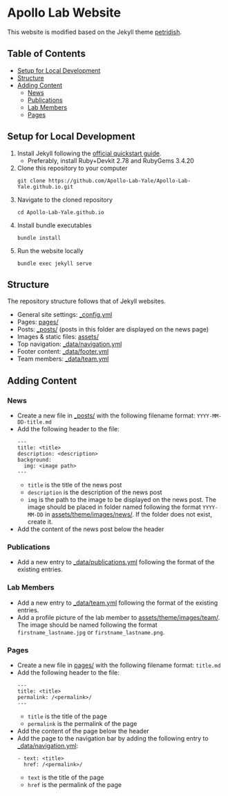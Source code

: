# Apollo Lab Website

This website is modified based on the Jekyll theme [petridish](https://github.com/peterdesmet/petridish).

## Table of Contents
- [Setup for Local Development](#setup-for-local-development)
- [Structure](#structure)
- [Adding Content](#adding-content)
    - [News](#news)
    - [Publications](#publications)
    - [Lab Members](#lab-members)
    - [Pages](#pages)


## Setup for Local Development
1. Install Jekyll following the [official quickstart guide](https://jekyllrb.com/docs/).
    - Preferably, install Ruby+Devkit 2.78 and RubyGems 3.4.20
2. Clone this repository to your computer
    ```
    git clone https://github.com/Apollo-Lab-Yale/Apollo-Lab-Yale.github.io.git
    ```
3. Navigate to the cloned repository
    ```
    cd Apollo-Lab-Yale.github.io
    ```
4. Install bundle executables
    ```
    bundle install
    ```
5. Run the website locally
    ```
    bundle exec jekyll serve
    ```

## Structure

The repository structure follows that of Jekyll websites.

- General site settings: [_config.yml](_config.yml)
- Pages: [pages/](pages/)
- Posts: [_posts/](_posts/) (posts in this folder are displayed on the news page)
- Images & static files: [assets/](assets/)
- Top navigation: [_data/navigation.yml](_data/navigation.yml)
- Footer content: [_data/footer.yml](_data/footer.yml)
- Team members: [_data/team.yml](_data/team.yml)

## Adding Content
### News
- Create a new file in [_posts/](_posts/) with the following filename format: `YYYY-MM-DD-title.md`
- Add the following header to the file:
    ```
    ---
    title: <title>
    description: <description>
    background:
      img: <image path>
    ---
    ```
    - `title` is the title of the news post
    - `description` is the description of the news post
    - `img` is the path to the image to be displayed on the news post. The image should be placed in folder named following the format `YYYY-MM-DD` in [assets/theme/images/news/](assets/theme/images/news/). If the folder does not exist, create it.
- Add the content of the news post below the header

### Publications
- Add a new entry to [_data/publications.yml](_data/publications.yml) following the format of the existing entries.

### Lab Members
- Add a new entry to [_data/team.yml](_data/team.yml) following the format of the existing entries.
- Add a profile picture of the lab member to [assets/theme/images/team/](assets/theme/images/team/). The image should be named following the format `firstname_lastname.jpg` or `firstname_lastname.png`.

### Pages
- Create a new file in [pages/](pages/) with the following filename format: `title.md`
- Add the following header to the file:
    ```
    ---
    title: <title>
    permalink: /<permalink>/
    ---
    ```
    - `title` is the title of the page
    - `permalink` is the permalink of the page
- Add the content of the page below the header
- Add the page to the navigation bar by adding the following entry to [_data/navigation.yml](_data/navigation.yml):
    ```
    - text: <title>
      href: /<permalink>/
    ```
    - `text` is the title of the page
    - `href` is the permalink of the page

